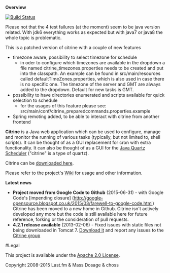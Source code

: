 **Overview**

[![Build Status](https://travis-ci.org/choss/citrine-scheduler.svg)](https://travis-ci.org/choss/citrine-scheduler)

Please not that the 4 test failures (at the moment) seem to be java version related. With jdk6 everything works as expected but with java7 or java8 the whole topic is problematic. 

This is a patched version of citrine with a couple of new features

* timezone aware, possibility to select timezone for schedule
  * in oder to configure which timezones are available in the dropdown a file named citrine_timezones.properties needs to be created and put into the classpath. An example can be found in src/main/resources called defaultTimeZones.properties, which is also used in case there is no specific one. The timezone of the server and GMT are always added to the dropdown. Default for new tasks is GMT.
* possibility to have directories enumerated and scripts available for quick selection to schedule
  * for the usages of this feature please see: src/main/conf/citrine_preparedcommands.properties.example
* Spring remoting added, to be able to interact with citrine from another frontend


**Citrine** is a Java web application which can be used to configure, manage and monitor the running of various tasks (typically, but not limited to, shell scripts). It can be thought of as a GUI replacement for cron with extra functionality. It can also be thought of as a GUI for the [Java Quartz Scheduler](http://quartz-scheduler.org/) ("citrine" is a type of quartz).

Citrine can be [downloaded here](https://code.google.com/p/citrine-scheduler/downloads/list).

Please refer to the project's [Wiki](https://github.com/massdosage/citrine-scheduler/wiki) for usage and other information.

**Latest news**
* **Project moved from Google Code to Github** (2015-06-31) - with Google Code's [impending closure] (http://google-opensource.blogspot.co.uk/2015/03/farewell-to-google-code.html) 
Citrine has been moved to a new home in Github. Citrine isn't actively developed any more but the code is still available here for future reference, forking or the consideration of pull requests.
* **4.2.1 release available** (2013-02-06) - Fixed issues with static files not being downloaded in Tomcat 7. [Download it](http://code.google.com/p/citrine-scheduler/downloads/list) and report any issues to the [Citrine group](http://groups.google.com/group/citrine-scheduler)

#Legal

This project is available under the [Apache 2.0 License](http://www.apache.org/licenses/LICENSE-2.0.html).

Copyright 2008-2015 Last.fm & Mass Dosage & choss

